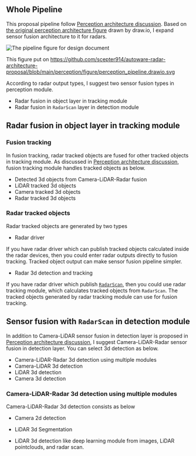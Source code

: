 ## Whole Pipeline

This proposal pipeline follow [Perception architecture discussion](https://github.com/autowarefoundation/autoware/discussions/3).
Based on [the original perception architecture figure](https://github.com/scepter914/autoware-radar-architecture-proposal/blob/main/perception/figure/perception_pipeline_original.drawio.svg) drawn by draw.io, I expand sensor fusion architecture to it for radars.

![The pipeline figure for design document](https://raw.githubusercontent.com/scepter914/autoware-radar-architecture-proposal/main/perception/figure/perception_pipeline.drawio.svg)

This figure put on <https://github.com/scepter914/autoware-radar-architecture-proposal/blob/main/perception/figure/perception_pipeline.drawio.svg>

According to radar output types, I suggest two sensor fusion types in perception module.

- Radar fusion in object layer in tracking module
- Radar fusion in `RadarScan` layer in detection module

## Radar fusion in object layer in tracking module
### Fusion tracking

In fusion tracking, radar tracked objects are fused for other tracked objects in tracking module.
As discussed in [Perception architecture discussion](https://github.com/autowarefoundation/autoware/discussions/3), fusion tracking module handles tracked objects as below.

- Detected 3d objects from Camera-LiDAR-Radar fusion
- LiDAR tracked 3d objects
- Camera tracked 3d objects
- Radar tracked 3d objects

### Radar tracked objects

Radar tracked objects are generated by two types

- Radar driver

If you have radar driver which can publish tracked objects calculated inside the radar devices, then you could enter radar outputs directly to fusion tracking.
Tracked object output can make sensor fusion pipeline simpler.

- Radar 3d detection and tracking

If you have radar driver which publish [`RadarScan`](https://github.com/ros-perception/radar_msgs/blob/ros2/msg/RadarScan.msg), then you could use  radar tracking module, which calculates tracked objects from `RadarScan`.
The tracked objects generated by radar tracking module can use for fusion tracking.

## Sensor fusion with `RadarScan` in detection module

In addition to Camera-LiDAR sensor fusion in detection layer is proposed in [Perception architecture discussion](https://github.com/autowarefoundation/autoware/discussions/3), I suggest Camera-LiDAR-Radar sensor fusion in detection layer.
You can select 3d detection as below.

- Camera-LiDAR-Radar 3d detection using multiple modules
- Camera-LiDAR 3d detection
- LiDAR 3d detection
- Camera 3d detection

### Camera-LiDAR-Radar 3d detection using multiple modules

Camera-LiDAR-Radar 3d detection consists as below

- Camera 2d detection


- LiDAR 3d Segmentation


- LiDAR 3d detection
 like deep learning module from images, LiDAR pointclouds, and radar scan.
